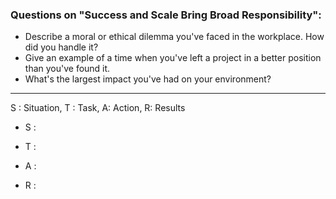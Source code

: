 ### Questions on "Success and Scale Bring Broad Responsibility":

-   Describe a moral or ethical dilemma you've faced in the workplace. How did you handle it?
-   Give an example of a time when you've left a project in a better position than you've found it.
-   What's the largest impact you've had on your environment?

<hr/>

S : Situation, T : Task, A: Action, R: Results

-   S : 
    
-   T : 
    
-   A : 
    
-   R : 
    